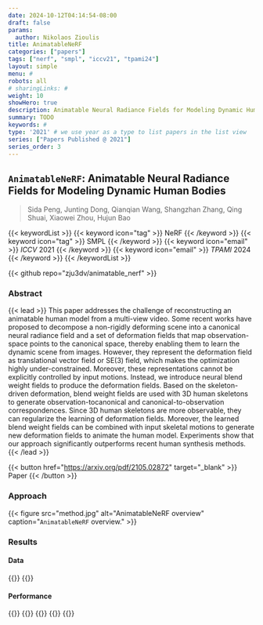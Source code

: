 ```yaml
---
date: 2024-10-12T04:14:54-08:00
draft: false
params:
  author: Nikolaos Zioulis
title: AnimatableNeRF
categories: ["papers"]
tags: ["nerf", "smpl", "iccv21", "tpami24"]
layout: simple
menu: #
robots: all
# sharingLinks: #
weight: 10
showHero: true
description: Animatable Neural Radiance Fields for Modeling Dynamic Human Bodies
summary: TODO
keywords: #
type: '2021' # we use year as a type to list papers in the list view
series: ["Papers Published @ 2021"]
series_order: 3
---
```


## `AnimatableNeRF`: Animatable Neural Radiance Fields for Modeling Dynamic Human Bodies

> Sida Peng, Junting Dong, Qianqian Wang, Shangzhan Zhang, Qing Shuai, Xiaowei Zhou, Hujun Bao

{{< keywordList >}}
{{< keyword icon="tag" >}} NeRF {{< /keyword >}}
{{< keyword icon="tag" >}} SMPL {{< /keyword >}}
{{< keyword icon="email" >}} *ICCV* 2021 {{< /keyword >}}
{{< keyword icon="email" >}} *TPAMI* 2024 {{< /keyword >}}
{{< /keywordList >}}

{{< github repo="zju3dv/animatable_nerf" >}}

### Abstract
{{< lead >}}
This paper addresses the challenge of reconstructing an animatable human model from a multi-view video. Some recent works have proposed to decompose a non-rigidly deforming scene into a canonical neural radiance field and a set of deformation fields that map observation-space points to the canonical space, thereby enabling them to learn the dynamic scene from images. However, they represent the deformation field as translational vector field or SE(3) field, which makes the optimization highly under-constrained. Moreover, these representations cannot be explicitly controlled by input motions. Instead, we introduce neural blend weight fields to produce the deformation fields. Based on the skeleton-driven deformation, blend weight fields are used with 3D human skeletons to generate observation-tocanonical and canonical-to-observation correspondences. Since 3D human skeletons are more observable, they can regularize the learning of deformation fields. Moreover, the learned blend weight fields can be combined with input skeletal motions to generate new deformation fields to animate the human model. Experiments show that our approach significantly outperforms recent human synthesis methods. 
{{< /lead >}}

{{< button href="https://arxiv.org/pdf/2105.02872" target="_blank" >}}
Paper
{{< /button >}}

### Approach

{{< figure
    src="method.jpg"
    alt="AnimatableNeRF overview"
    caption="`AnimatableNeRF` overview."
    >}}

### Results

#### Data
{{<badge label="test" message="ZJU_MOCAP" color="yellowgreen" logo="github" link="https://github.com/zju3dv/neuralbody/blob/master/INSTALL.md#zju-mocap-dataset" target="_blank">}}
{{<badge label="test" message="Human3.6M" color="critical" logo="link" link="http://vision.imar.ro/human3.6m/description.php" target="_blank">}}

#### Performance
{{<badge label="train" message="12h" color="informational" logo="link" >}}
{{<badge label="train" message="4_x_2080_Ti" color="informational" logo="link" >}}
{{<badge label="render" message="1sec" color="informational" logo="link" >}}
{{<badge label="render" message="512_x_512" color="informational" logo="link" >}}
{{<badge label="render" message="1080_Ti" color="informational" logo="link" >}}